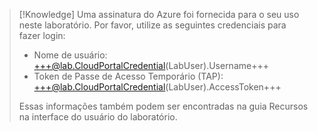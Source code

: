 >[!Knowledge] Uma assinatura do Azure foi fornecida para o seu uso neste laboratório. Por favor, utilize as seguintes credenciais para fazer login:
> - Nome de usuário: +++@lab.CloudPortalCredential(LabUser).Username+++
> - Token de Passe de Acesso Temporário (TAP): +++@lab.CloudPortalCredential(LabUser).AccessToken+++
>
>Essas informações também podem ser encontradas na guia Recursos na interface do usuário do laboratório.


